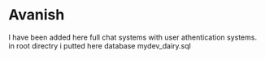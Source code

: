 # Avanish
I have been added here full chat systems with user athentication systems. in root directry i putted here database mydev_dairy.sql
